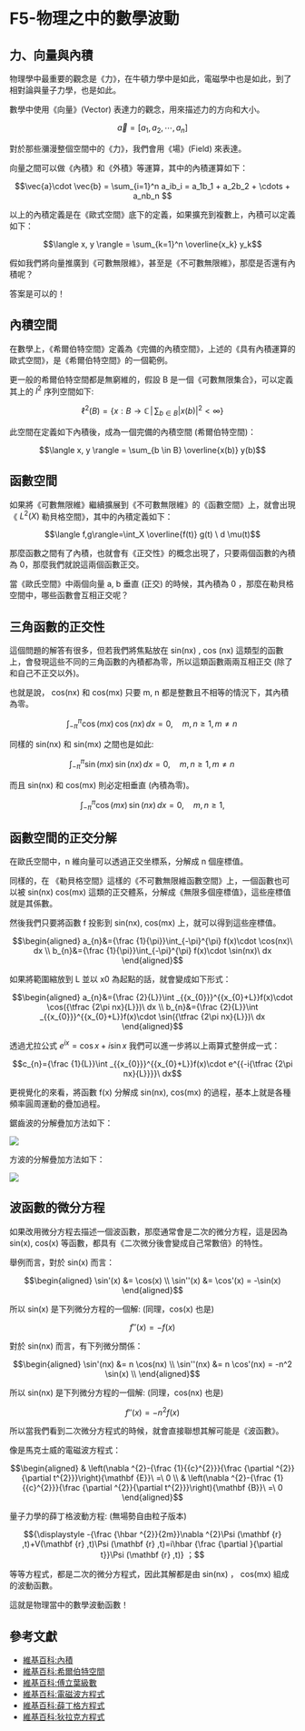 # F5-物理之中的數學波動


## 力、向量與內積

物理學中最重要的觀念是《力》，在牛頓力學中是如此，電磁學中也是如此，到了相對論與量子力學，也是如此。

數學中使用《向量》(Vector) 表達力的觀念，用來描述力的方向和大小。

```math
{\vec {a}}=[a_{1},a_{2},\cdots ,a_{n}]
```

對於那些瀰漫整個空間中的《力》，我們會用《場》(Field) 來表達。

向量之間可以做《內積》和《外積》等運算，其中的內積運算如下：

```math
\vec{a}\cdot \vec{b} = \sum_{i=1}^n a_ib_i = a_1b_1 + a_2b_2 + \cdots + a_nb_n 
```

以上的內積定義是在《歐式空間》底下的定義，如果擴充到複數上，內積可以定義如下：

```math
\langle x, y \rangle = \sum_{k=1}^n \overline{x_k} y_k
```


假如我們將向量推廣到《可數無限維》，甚至是《不可數無限維》，那麼是否還有內積呢？

答案是可以的！

## 內積空間

在數學上，《希爾伯特空間》定義為《完備的內積空間》，上述的《具有內積運算的歐式空間》，是《希爾伯特空間》的一個範例。

更一般的希爾伯特空間都是無窮維的，假設 B 是一個《可數無限集合》，可以定義其上的 $`l^2`$ 序列空間如下:

```math
\ell^2(B) =\left\{ x:B \rightarrow \mathbb{C}\,\bigg|\,\sum_{b \in B} \left|x \left(b\right)\right|^2 < \infty \right\}
```

此空間在定義如下內積後，成為一個完備的內積空間 (希爾伯特空間)：

```math
\langle x, y \rangle = \sum_{b \in B} \overline{x(b)} y(b)
```

## 函數空間

如果將《可數無限維》繼續擴展到《不可數無限維》的《函數空間》上，就會出現《 $`L^2(X)`$ 勒貝格空間》，其中的內積定義如下：

```math
\langle f,g\rangle=\int_X \overline{f(t)} g(t) \ d \mu(t)
```

那麼函數之間有了內積，也就會有《正交性》的概念出現了，只要兩個函數的內積為 0，那麼我們就說這兩個函數正交。

當《歐氏空間》中兩個向量 a, b 垂直 (正交) 的時候，其內積為 0 ，那麼在勒貝格空間中，哪些函數會互相正交呢？

## 三角函數的正交性

這個問題的解答有很多，但若我們將焦點放在 sin(nx) , cos (nx) 這類型的函數上，會發現這些不同的三角函數的內積都為零，所以這類函數兩兩互相正交 (除了和自己不正交以外)。

也就是說， cos(nx) 和 cos(mx) 只要 m, n 都是整數且不相等的情況下，其內積為零。

```math
\int_{-\pi}^{\pi} \cos(mx)\, \cos(nx)\, dx = 0, \quad m, n \ge 1, m \ne n\, 
```

同樣的 sin(nx) 和 sin(mx) 之間也是如此:

```math
\int_{-\pi}^{\pi} \sin(mx)\, \sin(nx)\, dx = 0, \quad m, n \ge 1, m \ne n\, 
```

而且 sin(nx) 和 cos(mx) 則必定相垂直 (內積為零)。

```math
\int_{-\pi}^{\pi} \cos(mx)\, \sin(nx)\, dx = 0, \quad m, n \ge 1, 
```

## 函數空間的正交分解

在歐氏空間中，n 維向量可以透過正交坐標系，分解成 n 個座標值。

同樣的，在 《勒貝格空間》這樣的《不可數無限維函數空間》上，一個函數也可以被 sin(nx) cos(mx) 這類的正交體系，分解成《無限多個座標值》，這些座標值就是其係數。

然後我們只要將函數 f 投影到 sin(nx), cos(mx) 上，就可以得到這些座標值。

```math
\begin{aligned}
a_{n}&={\frac  {1}{\pi}}\int_{-\pi}^{\pi} f(x)\cdot \cos(nx)\ dx \\
b_{n}&={\frac  {1}{\pi}}\int_{-\pi}^{\pi} f(x)\cdot \sin(nx)\ dx
\end{aligned}
```


如果將範圍縮放到 L 並以 x0 為起點的話，就會變成如下形式：

```math
\begin{aligned}
a_{n}&={\frac  {2}{L}}\int _{{x_{0}}}^{{x_{0}+L}}f(x)\cdot \cos({\tfrac  {2\pi nx}{L}})\ dx
\\
b_{n}&={\frac  {2}{L}}\int _{{x_{0}}}^{{x_{0}+L}}f(x)\cdot \sin({\tfrac  {2\pi nx}{L}})\ dx
\end{aligned}
```


透過尤拉公式 $`e^{ix} = \cos x + i\sin x`$ 我們可以進一步將以上兩算式整併成一式：

```math
c_{n}={\frac  {1}{L}}\int _{{x_{0}}}^{{x_{0}+L}}f(x)\cdot e^{{-i{\tfrac  {2\pi nx}{L}}}}\ dx
```

更視覺化的來看，將函數 f(x) 分解成 sin(nx), cos(mx) 的過程，基本上就是各種頻率圓周運動的疊加過程。

鋸齒波的分解疊加方法如下：

![](https://upload.wikimedia.org/wikipedia/commons/7/7e/Fourier_series_sawtooth_wave_circles_animation.gif)

方波的分解疊加方法如下：

![](https://upload.wikimedia.org/wikipedia/commons/1/1a/Fourier_series_square_wave_circles_animation.gif)

## 波函數的微分方程

如果改用微分方程去描述一個波函數，那麼通常會是二次的微分方程，這是因為 sin(x), cos(x) 等函數，都具有《二次微分後會變成自己常數倍》的特性。

舉例而言，對於 sin(x) 而言：

```math
\begin{aligned}
\sin'(x) &= \cos(x) \\
\sin''(x) &= \cos'(x) = -\sin(x)
\end{aligned}
```

所以 sin(x) 是下列微分方程的一個解: (同理，cos(x) 也是)

```math
f''(x) = -f(x)
```

對於 sin(nx) 而言，有下列微分關係：

```math
\begin{aligned}
\sin'(nx) &= n \cos(nx) \\
\sin''(nx) &= n \cos'(nx) = -n^2 \sin(x) \\
\end{aligned}
```

所以 sin(nx) 是下列微分方程的一個解: (同理，cos(nx) 也是)

```math
f''(x) = -n^2 f(x)
```

所以當我們看到二次微分方程式的時候，就會直接聯想其解可能是《波函數》。

像是馬克士威的電磁波方程式：

```math
\begin{aligned}
& \left(\nabla ^{2}-{\frac  {1}{{c}^{2}}}{\frac  {\partial ^{2}}{\partial t^{2}}}\right){\mathbf  {E}}\ =\ 0
\\
& \left(\nabla ^{2}-{\frac  {1}{{c}^{2}}}{\frac  {\partial ^{2}}{\partial t^{2}}}\right){\mathbf  {B}}\ =\ 0
\end{aligned}
```

量子力學的薛丁格波動方程: (無場勢自由粒子版本)

```math
{\displaystyle -{\frac {\hbar ^{2}}{2m}}\nabla ^{2}\Psi (\mathbf {r} ,t)+V(\mathbf {r} ,t)\Psi (\mathbf {r} ,t)=i\hbar {\frac {\partial }{\partial t}}\Psi (\mathbf {r} ,t)} ；
```

等等方程式，都是二次的微分方程式，因此其解都是由 sin(nx) ， cos(mx) 組成的波動函數。

這就是物理當中的數學波動函數！


## 參考文獻

* [維基百科:內積](https://zh.wikipedia.org/wiki/%E7%82%B9%E7%A7%AF)
* [維基百科:希爾伯特空間](https://zh.wikipedia.org/wiki/%E5%B8%8C%E5%B0%94%E4%BC%AF%E7%89%B9%E7%A9%BA%E9%97%B4)
* [維基百科:傅立葉級數](https://zh.wikipedia.org/zh-hant/%E5%82%85%E9%87%8C%E5%8F%B6%E7%BA%A7%E6%95%B0)
* [維基百科:電磁波方程式](https://zh.wikipedia.org/wiki/%E9%9B%BB%E7%A3%81%E6%B3%A2%E6%96%B9%E7%A8%8B%E5%BC%8F)
* [維基百科:薛丁格方程式](https://zh.wikipedia.org/wiki/%E8%96%9B%E5%AE%9A%E8%B0%94%E6%96%B9%E7%A8%8B)
* [維基百科:狄拉克方程式](https://zh.wikipedia.org/wiki/%E7%8B%84%E6%8B%89%E5%85%8B%E6%96%B9%E7%A8%8B%E5%BC%8F)
